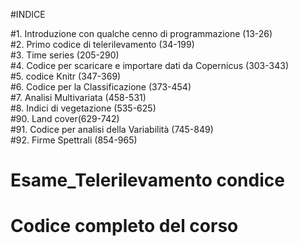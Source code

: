 #INDICE

#1. Introduzione con qualche cenno di programmazione (13-26)                                                    
#2. Primo codice di telerilevamento (34-199)                                                       
#3. Time series (205-290)                                                   
#4. Codice per scaricare e importare dati da Copernicus (303-343)                                                         
#5. codice Knitr (347-369)                                                       
#6. Codice per la Classificazione (373-454)                                                       
#7. Analisi Multivariata (458-531)                                                              
#8. Indici di vegetazione (535-625)                                                                     
#90. Land cover(629-742)                                                                
#91. Codice per analisi della Variabilità (745-849)                                                        
#92. Firme Spettrali (854-965) 
# Esame_Telerilevamento condice
# Codice completo del corso
